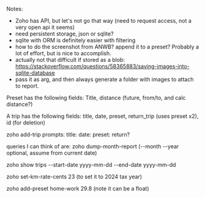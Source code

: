 Notes:

- Zoho has API, but let's not go that way (need to request access, not a very open api it seems)
- need persistent storage, json or sqlite?
- sqlite with ORM is definitely easier with filtering
- how to do the screenshot from ANWB? append it to a preset? Probably a lot of effort, but is nice to accomplish.
- actually not that difficult if stored as a blob: https://stackoverflow.com/questions/58365883/saving-images-into-sqlite-database
- pass it as arg, and then always generate a folder with images to attach to report.


Preset has the following fields:
Title, distance (future, from/to, and calc distance?)


A trip has the following fields:
title, date, preset, return_trip (uses preset x2), id (for deletion)

zoho add-trip prompts:
title:
date:
preset:
return?


queries I can think of are:
zoho dump-month-report (--month --year optional, assume from current date)

zoho show trips --start-date yyyy-mm-dd --end-date yyyy-mm-dd

zoho set-km-rate-cents 23 (to set it to 2024 tax year)

zoho add-preset home-work 29.8 (note it can be a float)



